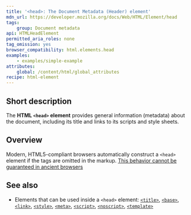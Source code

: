 ```yaml
---
title: '<head>: The Document Metadata (Header) element'
mdn_url: https://developer.mozilla.org/docs/Web/HTML/Element/head
tags:
    group: Document metadata
api: HTMLHeadElement
permitted_aria_roles: none
tag_omission: yes
browser_compatibility: html.elements.head
examples:
    - examples/simple-example
attributes:
    global: /content/html/global_attributes
recipe: html-element
---
```


## Short description

The **HTML `<head>` element** provides general information (metadata)
about the document, including its title and links to its scripts and
style sheets.

## Overview
Modern, HTML5-compliant browsers automatically construct a `<head>`
element if the tags are omitted in the markup. [This behavior cannot be
guaranteed in ancient browsers](https://www.stevesouders.com/blog/2010/05/12/autohead-my-first-browserscope-user-test/)

## See also

- Elements that can be used inside a `<head>` element:
  [`<title>`](/en-US/docs/Web/HTML/Element/title),
  [`<base>`](/en-US/docs/Web/HTML/Element/base),
  [`<link>`](/en-US/docs/Web/HTML/Element/link),
  [`<style>`](/en-US/docs/Web/HTML/Element/style),
  [`<meta>`](/en-US/docs/Web/HTML/Element/meta),
  [`<script>`](/en-US/docs/Web/HTML/Element/script),
  [`<noscript>`](/en-US/docs/Web/HTML/Element/noscript),
  [`<template>`](/en-US/docs/Web/HTML/Element/template)
